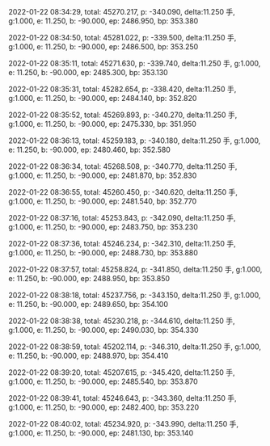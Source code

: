 2022-01-22 08:34:29, total: 45270.217, p: -340.090, delta:11.250 手, g:1.000, e: 11.250, b: -90.000, ep: 2486.950, bp: 353.380

2022-01-22 08:34:50, total: 45281.022, p: -339.500, delta:11.250 手, g:1.000, e: 11.250, b: -90.000, ep: 2486.500, bp: 353.250

2022-01-22 08:35:11, total: 45271.630, p: -339.740, delta:11.250 手, g:1.000, e: 11.250, b: -90.000, ep: 2485.300, bp: 353.130

2022-01-22 08:35:31, total: 45282.654, p: -338.420, delta:11.250 手, g:1.000, e: 11.250, b: -90.000, ep: 2484.140, bp: 352.820

2022-01-22 08:35:52, total: 45269.893, p: -340.270, delta:11.250 手, g:1.000, e: 11.250, b: -90.000, ep: 2475.330, bp: 351.950

2022-01-22 08:36:13, total: 45259.183, p: -340.180, delta:11.250 手, g:1.000, e: 11.250, b: -90.000, ep: 2480.460, bp: 352.580

2022-01-22 08:36:34, total: 45268.508, p: -340.770, delta:11.250 手, g:1.000, e: 11.250, b: -90.000, ep: 2481.870, bp: 352.830

2022-01-22 08:36:55, total: 45260.450, p: -340.620, delta:11.250 手, g:1.000, e: 11.250, b: -90.000, ep: 2481.540, bp: 352.770

2022-01-22 08:37:16, total: 45253.843, p: -342.090, delta:11.250 手, g:1.000, e: 11.250, b: -90.000, ep: 2483.750, bp: 353.230

2022-01-22 08:37:36, total: 45246.234, p: -342.310, delta:11.250 手, g:1.000, e: 11.250, b: -90.000, ep: 2488.730, bp: 353.880

2022-01-22 08:37:57, total: 45258.824, p: -341.850, delta:11.250 手, g:1.000, e: 11.250, b: -90.000, ep: 2488.950, bp: 353.850

2022-01-22 08:38:18, total: 45237.756, p: -343.150, delta:11.250 手, g:1.000, e: 11.250, b: -90.000, ep: 2489.650, bp: 354.100

2022-01-22 08:38:38, total: 45230.218, p: -344.610, delta:11.250 手, g:1.000, e: 11.250, b: -90.000, ep: 2490.030, bp: 354.330

2022-01-22 08:38:59, total: 45202.114, p: -346.310, delta:11.250 手, g:1.000, e: 11.250, b: -90.000, ep: 2488.970, bp: 354.410

2022-01-22 08:39:20, total: 45207.615, p: -345.420, delta:11.250 手, g:1.000, e: 11.250, b: -90.000, ep: 2485.540, bp: 353.870

2022-01-22 08:39:41, total: 45246.643, p: -343.360, delta:11.250 手, g:1.000, e: 11.250, b: -90.000, ep: 2482.400, bp: 353.220

2022-01-22 08:40:02, total: 45234.920, p: -343.990, delta:11.250 手, g:1.000, e: 11.250, b: -90.000, ep: 2481.130, bp: 353.140